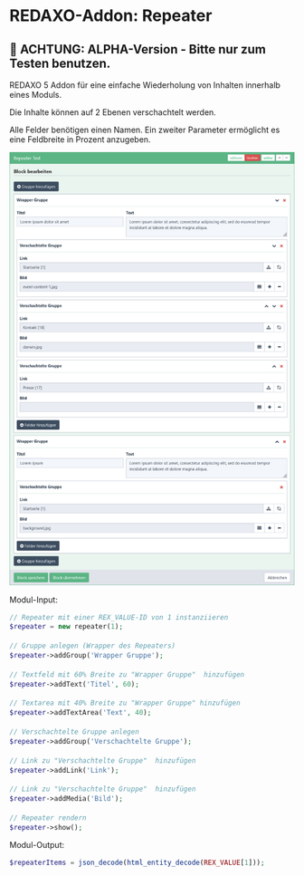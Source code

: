 # REDAXO-Addon: Repeater

## :construction: ACHTUNG: ALPHA-Version - Bitte nur zum Testen benutzen.

REDAXO 5 Addon für eine einfache Wiederholung von Inhalten innerhalb eines Moduls.

Die Inhalte können auf 2 Ebenen verschachtelt werden.

Alle Felder benötigen einen Namen. Ein zweiter Parameter ermöglicht es eine Feldbreite in Prozent anzugeben.

![Screenshot](https://raw.githubusercontent.com/eaCe/repeater/assets/repeater-alpha.jpg)

Modul-Input:
```php
// Repeater mit einer REX_VALUE-ID von 1 instanziieren
$repeater = new repeater(1);

// Gruppe anlegen (Wrapper des Repeaters)
$repeater->addGroup('Wrapper Gruppe');

// Textfeld mit 60% Breite zu "Wrapper Gruppe"  hinzufügen
$repeater->addText('Titel', 60);

// Textarea mit 40% Breite zu "Wrapper Gruppe" hinzufügen
$repeater->addTextArea('Text', 40);

// Verschachtelte Gruppe anlegen
$repeater->addGroup('Verschachtelte Gruppe');

// Link zu "Verschachtelte Gruppe"  hinzufügen
$repeater->addLink('Link');

// Link zu "Verschachtelte Gruppe"  hinzufügen
$repeater->addMedia('Bild');

// Repeater rendern
$repeater->show();
```

Modul-Output:
```php
$repeaterItems = json_decode(html_entity_decode(REX_VALUE[1]));
```
